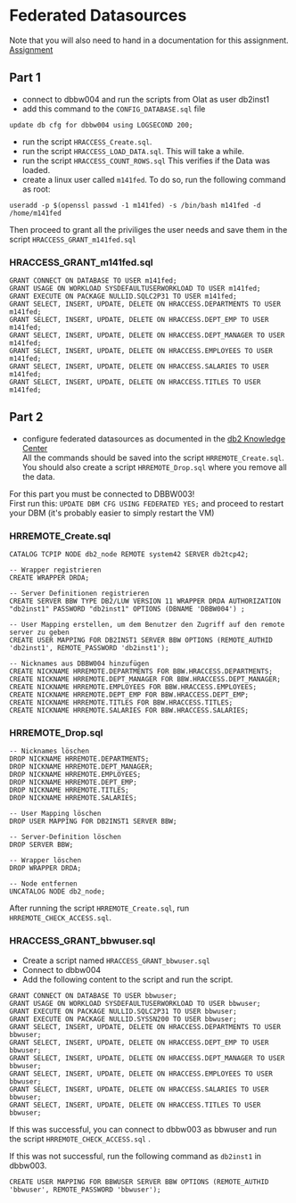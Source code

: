 # Federated Datasources
Note that you will also need to hand in a documentation for this assignment.  
[Assignment](<https://olat.bbw.ch/auth/RepositoryEntry/635961710/CourseNode/107315659184604/path%3D~~75%2DZusatzAufgaben~~Auftrag%5FFederation/0>)

## Part 1
- connect to dbbw004 and run the scripts from Olat as user db2inst1
- add this command to the `CONFIG_DATABASE.sql` file
```
update db cfg for dbbw004 using LOGSECOND 200;
```

- run the script `HRACCESS_Create.sql`. 
- run the script `HRACCESS_LOAD_DATA.sql`. This will take a while.
- run the script `HRACCESS_COUNT_ROWS.sql` This verifies if the Data was loaded.
- create a linux user called `m141fed`. To do so, run the following command as root:
```
useradd -p $(openssl passwd -1 m141fed) -s /bin/bash m141fed -d /home/m141fed
```  
Then proceed to grant all the priviliges the user needs and save them in the script `HRACCESS_GRANT_m141fed.sql`

### HRACCESS_GRANT_m141fed.sql
```
GRANT CONNECT ON DATABASE TO USER m141fed;
GRANT USAGE ON WORKLOAD SYSDEFAULTUSERWORKLOAD TO USER m141fed;
GRANT EXECUTE ON PACKAGE NULLID.SQLC2P31 TO USER m141fed;
GRANT SELECT, INSERT, UPDATE, DELETE ON HRACCESS.DEPARTMENTS TO USER m141fed;
GRANT SELECT, INSERT, UPDATE, DELETE ON HRACCESS.DEPT_EMP TO USER m141fed;
GRANT SELECT, INSERT, UPDATE, DELETE ON HRACCESS.DEPT_MANAGER TO USER m141fed;
GRANT SELECT, INSERT, UPDATE, DELETE ON HRACCESS.EMPLOYEES TO USER m141fed;
GRANT SELECT, INSERT, UPDATE, DELETE ON HRACCESS.SALARIES TO USER m141fed;
GRANT SELECT, INSERT, UPDATE, DELETE ON HRACCESS.TITLES TO USER m141fed;
```

## Part 2
- configure federated datasources as documented in the [db2 Knowledge Center](https://www.ibm.com/docs/en/db2/11.5?topic=wrapper-configuring-access-db2-data-sources)  
All the commands should be saved into the script `HRREMOTE_Create.sql`. You should also create a script `HRREMOTE_Drop.sql` where you remove all the data.

For this part you must be connected to DBBW003!  
First run this: `UPDATE DBM CFG USING FEDERATED YES;` and proceed to restart your DBM (it's probably easier to simply restart the VM)
### HRREMOTE_Create.sql
```
CATALOG TCPIP NODE db2_node REMOTE system42 SERVER db2tcp42;

-- Wrapper registrieren
CREATE WRAPPER DRDA;

-- Server Definitionen registrieren
CREATE SERVER BBW TYPE DB2/LUW VERSION 11 WRAPPER DRDA AUTHORIZATION "db2inst1" PASSWORD "db2inst1" OPTIONS (DBNAME 'DBBW004') ;

-- User Mapping erstellen, um dem Benutzer den Zugriff auf den remote server zu geben
CREATE USER MAPPING FOR DB2INST1 SERVER BBW OPTIONS (REMOTE_AUTHID 'db2inst1', REMOTE_PASSWORD 'db2inst1');

-- Nicknames aus DBBW004 hinzufügen
CREATE NICKNAME HRREMOTE.DEPARTMENTS FOR BBW.HRACCESS.DEPARTMENTS;
CREATE NICKNAME HRREMOTE.DEPT_MANAGER FOR BBW.HRACCESS.DEPT_MANAGER;
CREATE NICKNAME HRREMOTE.EMPLOYEES FOR BBW.HRACCESS.EMPLOYEES;
CREATE NICKNAME HRREMOTE.DEPT_EMP FOR BBW.HRACCESS.DEPT_EMP;
CREATE NICKNAME HRREMOTE.TITLES FOR BBW.HRACCESS.TITLES;
CREATE NICKNAME HRREMOTE.SALARIES FOR BBW.HRACCESS.SALARIES;
```

### HRREMOTE_Drop.sql
```
-- Nicknames löschen
DROP NICKNAME HRREMOTE.DEPARTMENTS;
DROP NICKNAME HRREMOTE.DEPT_MANAGER;
DROP NICKNAME HRREMOTE.EMPLOYEES;
DROP NICKNAME HRREMOTE.DEPT_EMP;
DROP NICKNAME HRREMOTE.TITLES;
DROP NICKNAME HRREMOTE.SALARIES;

-- User Mapping löschen
DROP USER MAPPING FOR DB2INST1 SERVER BBW;

-- Server-Definition löschen
DROP SERVER BBW;

-- Wrapper löschen
DROP WRAPPER DRDA;

-- Node entfernen
UNCATALOG NODE db2_node;
```

After running the script `HRREMOTE_Create.sql`, run `HRREMOTE_CHECK_ACCESS.sql`.

### HRACCESS_GRANT_bbwuser.sql
- Create a script named `HRACCESS_GRANT_bbwuser.sql`
- Connect to dbbw004
- Add the following content to the script and run the script.  
```
GRANT CONNECT ON DATABASE TO USER bbwuser;
GRANT USAGE ON WORKLOAD SYSDEFAULTUSERWORKLOAD TO USER bbwuser;
GRANT EXECUTE ON PACKAGE NULLID.SQLC2P31 TO USER bbwuser;
GRANT EXECUTE ON PACKAGE NULLID.SYSSN200 TO USER bbwuser;
GRANT SELECT, INSERT, UPDATE, DELETE ON HRACCESS.DEPARTMENTS TO USER bbwuser;
GRANT SELECT, INSERT, UPDATE, DELETE ON HRACCESS.DEPT_EMP TO USER bbwuser;
GRANT SELECT, INSERT, UPDATE, DELETE ON HRACCESS.DEPT_MANAGER TO USER bbwuser;
GRANT SELECT, INSERT, UPDATE, DELETE ON HRACCESS.EMPLOYEES TO USER bbwuser;
GRANT SELECT, INSERT, UPDATE, DELETE ON HRACCESS.SALARIES TO USER bbwuser;
GRANT SELECT, INSERT, UPDATE, DELETE ON HRACCESS.TITLES TO USER bbwuser;
```

If this was successful, you can connect to dbbw003 as bbwuser and run the script `HRREMOTE_CHECK_ACCESS.sql` .

If this was not successful, run the following command as `db2inst1` in dbbw003.  
```
CREATE USER MAPPING FOR BBWUSER SERVER BBW OPTIONS (REMOTE_AUTHID 'bbwuser', REMOTE_PASSWORD 'bbwuser');
```